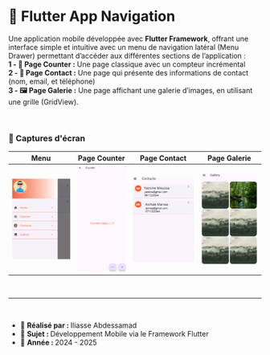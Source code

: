 <h1>📱 Flutter App Navigation</h1>
<p>
Une application mobile développée avec <b>Flutter Framework</b>, offrant une interface simple et intuitive 
avec un menu de navigation latéral (Menu Drawer) permettant d’accéder 
aux différentes sections de l’application :
<br />
<b>1 - 🔢 Page Counter :</b> Une page classique avec un compteur incrémental
<br />
<b>2 - 📇 Page Contact :</b> Une page qui présente des informations de contact (nom, email, et téléphone)
<br />
<b>3 - 🖼️ Page Galerie :</b> Une page affichant une galerie d’images, en utilisant une grille (GridView).
</p>
<br />
<h3>📸 Captures d'écran</h3>
<table>
<thead>
<tr>
<th>Menu</th>
<th>Page Counter</th>
<th>Page Contact</th>
<th>Page Galerie</th>
</tr>
</thead>
<tbody>
<tr>
<th><img src="./imgs/menu.png" alt="Menu Drawer" /></th>
<th><img src="./imgs/counter.png" alt="Page Counter" /></th>
<th><img src="./imgs/contact.png" alt="Page Contact" /></th>
<th><img src="./imgs/gallery.png" alt="Page Galerie" /></th>
</tr>
</tbody>
</table>
<br />
<hr />
<br />
<ul>
<li>🧑 <b>Réalisé par : </b>Iliasse Abdessamad</li>
<li>📖 <b>Sujet : </b>Développement Mobile via le Framework Flutter</li>
<li>📅 <b>Année : </b>2024 - 2025</li>
</ul>

